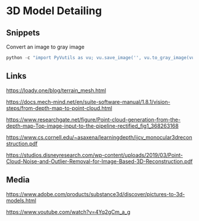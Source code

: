 # 3D Model Detailing

## Snippets

Convert an image to gray image

```python
python -c "import PyVutils as vu; vu.save_image('', vu.to_gray_image(vu.load_image('')))" 
```

## Links

https://loady.one/blog/terrain_mesh.html

https://docs.mech-mind.net/en/suite-software-manual/1.8.1/vision-steps/from-depth-map-to-point-cloud.html

https://www.researchgate.net/figure/Point-cloud-generation-from-the-depth-map-Top-image-input-to-the-pipeline-rectified_fig1_368263168

https://www.cs.cornell.edu/~asaxena/learningdepth/ijcv_monocular3dreconstruction.pdf

https://studios.disneyresearch.com/wp-content/uploads/2019/03/Point-Cloud-Noise-and-Outlier-Removal-for-Image-Based-3D-Reconstruction.pdf

## Media

https://www.adobe.com/products/substance3d/discover/pictures-to-3d-models.html

https://www.youtube.com/watch?v=4Yq2gCm_a_g
